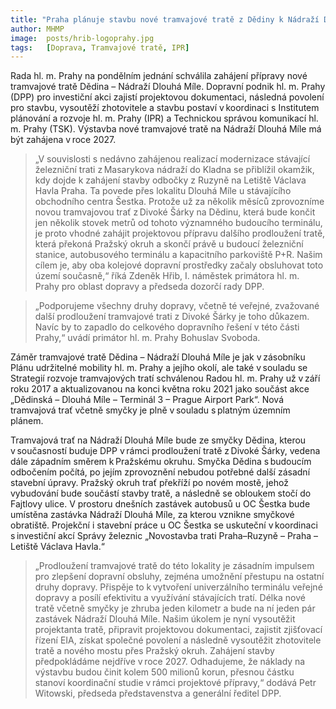 ```yaml
---
title: "Praha plánuje stavbu nové tramvajové tratě z Dědiny k Nádraží Dlouhá Míle"
author: MHMP
image:  posts/hrib-logoprahy.jpg
tags:   [Doprava, Tramvajové tratě, IPR]
---
```


Rada hl. m. Prahy na pondělním jednání schválila zahájení přípravy nové tramvajové tratě Dědina – Nádraží Dlouhá Míle.  Dopravní podnik hl. m. Prahy (DPP) pro investiční akci zajistí projektovou dokumentaci, následná povolení pro stavbu, vysoutěží zhotovitele a stavbu postaví v koordinaci s Institutem plánování a rozvoje hl. m. Prahy (IPR) a Technickou správou komunikací hl. m. Prahy (TSK). Výstavba nové tramvajové tratě na Nádraží Dlouhá Míle má být zahájena v roce 2027. 

> „V souvislosti s nedávno zahájenou realizací modernizace stávající železniční trati z Masarykova nádraží do Kladna se přiblížil okamžik, kdy dojde k zahájení stavby odbočky z Ruzyně na Letiště Václava Havla Praha. Ta povede přes lokalitu Dlouhá Míle u stávajícího obchodního centra Šestka. Protože už za několik měsíců zprovozníme novou tramvajovou trať z Divoké Šárky na Dědinu, která bude končit jen několik stovek metrů od tohoto významného budoucího terminálu, je proto vhodné zahájit projektovou přípravu dalšího prodloužení tratě, která překoná Pražský okruh a skončí právě u budoucí železniční stanice, autobusového terminálu a kapacitního parkoviště P+R. Našim cílem je, aby oba kolejové dopravní prostředky začaly obsluhovat toto území současně,“ říká Zdeněk Hřib, I. náměstek primátora hl. m. Prahy pro oblast dopravy a předseda dozorčí rady DPP. 

> „Podporujeme všechny druhy dopravy, včetně té veřejné, zvažované další prodloužení tramvajové trati z Divoké Šárky je toho důkazem. Navíc by to zapadlo do celkového dopravního řešení v této části Prahy,“ uvádí primátor hl. m. Prahy Bohuslav Svoboda.

Záměr tramvajové tratě Dědina – Nádraží Dlouhá Míle je jak v zásobníku Plánu udržitelné mobility hl. m. Prahy a jejího okolí, ale také v souladu se Strategií rozvoje tramvajových tratí schválenou Radou hl. m. Prahy už v září roku 2017 a aktualizovanou na konci května roku 2021 jako součást akce „Dědinská – Dlouhá Míle – Terminál 3 – Prague Airport Park“. Nová tramvajová trať včetně smyčky je plně v souladu s platným územním plánem.  

Tramvajová trať na Nádraží Dlouhá Míle bude ze smyčky Dědina, kterou v současností buduje DPP v rámci prodloužení tratě z Divoké Šárky, vedena dále západním směrem k Pražskému okruhu. Smyčka Dědina s budoucím odbočením počítá, po jejím zprovoznění nebudou potřebné další zásadní stavební úpravy. Pražský okruh trať překříží po novém mostě, jehož vybudování bude součástí stavby tratě, a následně se obloukem stočí do Fajtlovy ulice. V prostoru dnešních zastávek autobusů u OC Šestka bude umístěna zastávka Nádraží Dlouhá Míle, za kterou vznikne smyčkové obratiště. Projekční i stavební práce u OC Šestka se uskuteční v koordinaci s investiční akcí Správy železnic „Novostavba trati Praha–Ruzyně – Praha – Letiště Václava Havla.“  

> „Prodloužení tramvajové tratě do této lokality je zásadním impulsem pro zlepšení dopravní obsluhy, zejména umožnění přestupu na ostatní druhy dopravy. Přispěje to k vytvoření univerzálního terminálu veřejné dopravy a posílí efektivitu a využívání stávajících tratí. Délka nové tratě včetně smyčky je zhruba jeden kilometr a bude na ní jeden pár zastávek Nádraží Dlouhá Míle. Našim úkolem je nyní vysoutěžit projektanta tratě, připravit projektovou dokumentaci, zajistit zjišťovací řízení EIA, získat společné povolení a následně vysoutěžit zhotovitele tratě a nového mostu přes Pražský okruh. Zahájení stavby předpokládáme nejdříve v roce 2027. Odhadujeme, že náklady na výstavbu budou činit kolem 500 milionů korun, přesnou částku stanoví koordinační studie v rámci projektové přípravy,“ dodává Petr Witowski, předseda představenstva a generální ředitel DPP. 
